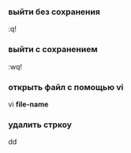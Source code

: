 ### выйти без сохранения 
:q!

### выйти c сохранением
:wq!

### открыть файл с помощью vi
vi __file-name__

### удалить стркоу
dd

### 
